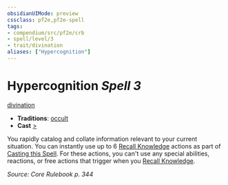 ```yaml
---
obsidianUIMode: preview
cssclass: pf2e,pf2e-spell
tags:
- compendium/src/pf2e/crb
- spell/level/3
- trait/divination
aliases: ["Hypercognition"]
---
```

# Hypercognition *Spell 3*   
[divination](/rules/traits/divination.md)  

- **Traditions**: [occult](/rules/traits/occult.md)
- **Cast** [>](/rules/core-rulebook/chapter-9-playing-the-game.md#Actions "Single Action") 

You rapidly catalog and collate information relevant to your current situation. You can instantly use up to 6 [Recall Knowledge](/rules/actions/recall-knowledge.md) actions as part of [Casting this Spell](/rules/actions/cast-a-spell.md). For these actions, you can't use any special abilities, reactions, or free actions that trigger when you [Recall Knowledge](/rules/actions/recall-knowledge.md).

*Source: Core Rulebook p. 344*